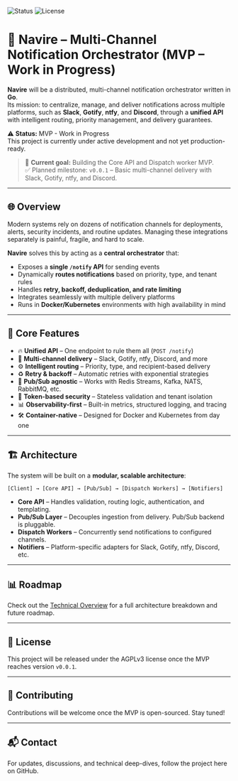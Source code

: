 ![Status](https://img.shields.io/badge/status-MVP--WIP-orange)
![License](https://img.shields.io/badge/license-AGPLv3-blue)

# 🚢 Navire – Multi-Channel Notification Orchestrator (MVP – Work in Progress)

**Navire** will be a distributed, multi-channel notification orchestrator written in **Go**.  
Its mission: to centralize, manage, and deliver notifications across multiple platforms, such as **Slack**, **Gotify**, **ntfy**, and **Discord**, through a **unified API** with intelligent routing, priority management, and delivery guarantees.

⚠️ **Status:** MVP - Work in Progress  
This project is currently under active development and not yet production-ready.

> 📌 **Current goal:** Building the Core API and Dispatch worker MVP.  
> ✅ Planned milestone: `v0.0.1` – Basic multi-channel delivery with Slack, Gotify, ntfy, and Discord.


---

## 🌐 Overview

Modern systems rely on dozens of notification channels for deployments, alerts, security incidents, and routine updates. Managing these integrations separately is painful, fragile, and hard to scale.

**Navire** solves this by acting as a **central orchestrator** that:

- Exposes a **single `/notify` API** for sending events
- Dynamically **routes notifications** based on priority, type, and tenant rules
- Handles **retry, backoff, deduplication, and rate limiting**
- Integrates seamlessly with multiple delivery platforms
- Runs in **Docker/Kubernetes** environments with high availability in mind

---

## 🧠 Core Features

- 🔥 **Unified API** – One endpoint to rule them all (`POST /notify`)
- 📡 **Multi-channel delivery** – Slack, Gotify, ntfy, Discord, and more
- ⚙️ **Intelligent routing** – Priority, type, and recipient-based delivery
- ♻️ **Retry & backoff** – Automatic retries with exponential strategies
- 🧩 **Pub/Sub agnostic** – Works with Redis Streams, Kafka, NATS, RabbitMQ, etc.
- 🔐 **Token-based security** – Stateless validation and tenant isolation
- 📊 **Observability-first** – Built-in metrics, structured logging, and tracing
- 🛠️ **Container-native** – Designed for Docker and Kubernetes from day one

---

## 🏗️ Architecture

The system will be built on a **modular, scalable architecture**:

```
[Client] → [Core API] → [Pub/Sub] → [Dispatch Workers] → [Notifiers]

```

- **Core API** – Handles validation, routing logic, authentication, and templating.
- **Pub/Sub Layer** – Decouples ingestion from delivery. Pub/Sub backend is pluggable.
- **Dispatch Workers** – Concurrently send notifications to configured channels.
- **Notifiers** – Platform-specific adapters for Slack, Gotify, ntfy, Discord, etc.

---

## 📊 Roadmap

Check out the [Technical Overview](./docs/TECHNICAL_OVERVIEW.md) for a full architecture breakdown and future roadmap.

---

## 📜 License

This project will be released under the AGPLv3 license once the MVP reaches version `v0.0.1`.

---

## 🤝 Contributing

Contributions will be welcome once the MVP is open-sourced. Stay tuned!

---

## 📬 Contact

For updates, discussions, and technical deep-dives, follow the project here on GitHub.